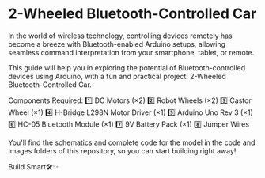 # 2-Wheeled Bluetooth-Controlled Car

In the world of wireless technology, controlling devices remotely has become a breeze with Bluetooth-enabled Arduino setups, allowing seamless command interpretation from your smartphone, tablet, or remote.

This guide will help you in exploring the potential of Bluetooth-controlled devices using Arduino, with a fun and practical project: 2-Wheeled Bluetooth-Controlled Car. 

Components Required: 
1️⃣ DC Motors                        (×2)
2️⃣ Robot Wheels                     (×2)
3️⃣ Castor Wheel                     (×1)
4️⃣ H-Bridge L298N Motor Driver      (×1)
5️⃣ Arduino Uno Rev 3                (×1)
6️⃣ HC-05 Bluetooth Module           (×1)
7️⃣ 9V Battery Pack                  (×1)
8️⃣ Jumper Wires

You'll find the schematics and complete code for the model in the code and images folders of this repository, so you can start building right away!

Build Smart🛠️✨
